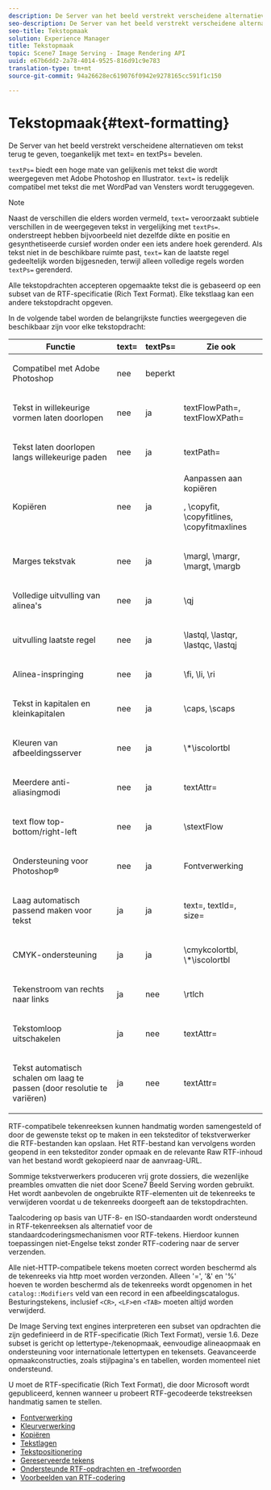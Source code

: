 ```yaml
---
description: De Server van het beeld verstrekt verscheidene alternatieven om tekst terug te geven, toegankelijk met text= en textPs= bevelen.
seo-description: De Server van het beeld verstrekt verscheidene alternatieven om tekst terug te geven, toegankelijk met text= en textPs= bevelen.
seo-title: Tekstopmaak
solution: Experience Manager
title: Tekstopmaak
topic: Scene7 Image Serving - Image Rendering API
uuid: e67b6dd2-2a78-4014-9525-816d91c9e783
translation-type: tm+mt
source-git-commit: 94a26628ec619076f0942e9278165cc591f1c150

---
```



# Tekstopmaak{#text-formatting}

De Server van het beeld verstrekt verscheidene alternatieven om tekst terug te geven, toegankelijk met text= en textPs= bevelen.

`textPs=` biedt een hoge mate van gelijkenis met tekst die wordt weergegeven met Adobe Photoshop en Illustrator. `text=` is redelijk compatibel met tekst die met WordPad van Vensters wordt teruggegeven.

>[!NOTE]
>
>Naast de verschillen die elders worden vermeld, `text=` veroorzaakt subtiele verschillen in de weergegeven tekst in vergelijking met `textPs=`. onderstreept hebben bijvoorbeeld niet dezelfde dikte en positie en gesynthetiseerde cursief worden onder een iets andere hoek gerenderd. Als tekst niet in de beschikbare ruimte past, `text=` kan de laatste regel gedeeltelijk worden bijgesneden, terwijl alleen volledige regels worden `textPs=` gerenderd.

Alle tekstopdrachten accepteren opgemaakte tekst die is gebaseerd op een subset van de RTF-specificatie (Rich Text Format). Elke tekstlaag kan een andere tekstopdracht opgeven.

In de volgende tabel worden de belangrijkste functies weergegeven die beschikbaar zijn voor elke tekstopdracht:

<table id="table_9C41CBDA94C24805B538E5049B0137C6"> 
 <thead> 
  <tr> 
   <th class="entry"> <b> Functie</b> </th> 
   <th class="entry"> <b> text=</b> </th> 
   <th class="entry"> <b> textPs=</b> </th> 
   <th class="entry"> <b> Zie ook</b> </th> 
  </tr> 
 </thead>
 <tbody> 
  <tr> 
   <td> <p> Compatibel met Adobe Photoshop </p> </td> 
   <td> <p> nee </p> </td> 
   <td> <p> beperkt </p> </td> 
   <td> <p> </p> </td> 
  </tr> 
  <tr> 
   <td> <p>Tekst in willekeurige vormen laten doorlopen </p> </td> 
   <td> <p>nee </p> </td> 
   <td> <p>ja </p> </td> 
   <td> <p>textFlowPath=, textFlowXPath= </p> </td> 
  </tr> 
  <tr> 
   <td> <p>Tekst laten doorlopen langs willekeurige paden </p> </td> 
   <td> <p>nee </p> </td> 
   <td> <p>ja </p> </td> 
   <td> <p>textPath= </p> </td> 
  </tr> 
  <tr> 
   <td> <p>Kopiëren </p> </td> 
   <td> <p>nee </p> </td> 
   <td> <p>ja </p> </td> 
   <td> Aanpassen aan kopiëren <p>, \copyfit, \copyfitlines, \copyfitmaxlines </p> </td> 
  </tr> 
  <tr> 
   <td> <p>Marges tekstvak </p> </td> 
   <td> <p>nee </p> </td> 
   <td> <p>ja </p> </td> 
   <td> <p>\margl, \margr, \margt, \margb </p> </td> 
  </tr> 
  <tr> 
   <td> <p>Volledige uitvulling van alinea's </p> </td> 
   <td> <p>nee </p> </td> 
   <td> <p>ja </p> </td> 
   <td> <p>\qj </p> </td> 
  </tr> 
  <tr> 
   <td> <p>uitvulling laatste regel </p> </td> 
   <td> <p>nee </p> </td> 
   <td> <p>ja </p> </td> 
   <td> <p>\lastql, \lastqr, \lastqc, \lastqj </p> </td> 
  </tr> 
  <tr> 
   <td> <p>Alinea-inspringing </p> </td> 
   <td> <p>nee </p> </td> 
   <td> <p>ja </p> </td> 
   <td> <p>\fi, \li, \ri </p> </td> 
  </tr> 
  <tr> 
   <td> <p>Tekst in kapitalen en kleinkapitalen </p> </td> 
   <td> <p>nee </p> </td> 
   <td> <p>ja </p> </td> 
   <td> <p>\caps, \scaps </p> </td> 
  </tr> 
  <tr> 
   <td> <p>Kleuren van afbeeldingsserver </p> </td> 
   <td> <p>nee </p> </td> 
   <td> <p>ja </p> </td> 
   <td> <p>\*\iscolortbl </p> </td> 
  </tr> 
  <tr> 
   <td> <p>Meerdere anti-aliasingmodi </p> </td> 
   <td> <p>nee </p> </td> 
   <td> <p>ja </p> </td> 
   <td> <p>textAttr= </p> </td> 
  </tr> 
  <tr> 
   <td> <p>text flow top-bottom/right-left </p> </td> 
   <td> <p>nee </p> </td> 
   <td> <p>ja </p> </td> 
   <td> <p>\stextFlow </p> </td> 
  </tr> 
  <tr> 
   <td> <p>Ondersteuning voor Photoshop® </p> </td> 
   <td> <p>nee </p> </td> 
   <td> <p>ja </p> </td> 
   <td> Fontverwerking </td> 
  </tr> 
  <tr> 
   <td> <p>Laag automatisch passend maken voor tekst </p> </td> 
   <td> <p>ja </p> </td> 
   <td> <p>ja </p> </td> 
   <td> <p>text=, textId=, size= </p> </td> 
  </tr> 
  <tr> 
   <td> <p>CMYK-ondersteuning </p> </td> 
   <td> <p>ja </p> </td> 
   <td> <p>ja </p> </td> 
   <td> <p>\cmykcolortbl, \*\iscolortbl </p> </td> 
  </tr> 
  <tr> 
   <td> <p>Tekenstroom van rechts naar links </p> </td> 
   <td> <p>ja </p> </td> 
   <td> <p>nee </p> </td> 
   <td> <p>\rtlch </p> </td> 
  </tr> 
  <tr> 
   <td> <p>Tekstomloop uitschakelen </p> </td> 
   <td> <p>ja </p> </td> 
   <td> <p>nee </p> </td> 
   <td> <p>textAttr= </p> </td> 
  </tr> 
  <tr> 
   <td> <p>Tekst automatisch schalen om laag te passen (door resolutie te variëren) </p> </td> 
   <td> <p>ja </p> </td> 
   <td> <p>nee </p> </td> 
   <td> <p>textAttr= </p> </td> 
  </tr> 
 </tbody> 
</table>

RTF-compatibele tekenreeksen kunnen handmatig worden samengesteld of door de gewenste tekst op te maken in een teksteditor of tekstverwerker die RTF-bestanden kan opslaan. Het RTF-bestand kan vervolgens worden geopend in een teksteditor zonder opmaak en de relevante Raw RTF-inhoud van het bestand wordt gekopieerd naar de aanvraag-URL.

Sommige tekstverwerkers produceren vrij grote dossiers, die wezenlijke preambles omvatten die niet door Scene7 Beeld Serving worden gebruikt. Het wordt aanbevolen de ongebruikte RTF-elementen uit de tekenreeks te verwijderen voordat u de tekenreeks doorgeeft aan de tekstopdrachten.

Taalcodering op basis van UTF-8- en ISO-standaarden wordt ondersteund in RTF-tekenreeksen als alternatief voor de standaardcoderingsmechanismen voor RTF-tekens. Hierdoor kunnen toepassingen niet-Engelse tekst zonder RTF-codering naar de server verzenden.

Alle niet-HTTP-compatibele tekens moeten correct worden beschermd als de tekenreeks via http moet worden verzonden. Alleen &#39;=&#39;, &#39;&amp;&#39; en &#39;%&#39; hoeven te worden beschermd als de tekenreeks wordt opgenomen in het `catalog::Modifiers` veld van een record in een afbeeldingscatalogus. Besturingstekens, inclusief `<CR>`, `<LF>`en `<TAB>` moeten altijd worden verwijderd.

De Image Serving text engines interpreteren een subset van opdrachten die zijn gedefinieerd in de RTF-specificatie (Rich Text Format), versie 1.6. Deze subset is gericht op lettertype-/tekenopmaak, eenvoudige alineaopmaak en ondersteuning voor internationale lettertypen en tekensets. Geavanceerde opmaakconstructies, zoals stijlpagina&#39;s en tabellen, worden momenteel niet ondersteund.

U moet de RTF-specificatie (Rich Text Format), die door Microsoft wordt gepubliceerd, kennen wanneer u probeert RTF-gecodeerde tekstreeksen handmatig samen te stellen.

* [Fontverwerking](r-font-handling.md)
* [Kleurverwerking](r-color-handling.md)
* [Kopiëren](r-copy-fitting.md)
* [Tekstlagen](r-text-layers.md)
* [Tekstpositionering](r-text-positioning.md)
* [Gereserveerde tekens](r-reserved-characters.md)
* [Ondersteunde RTF-opdrachten en -trefwoorden](c-supported-rtf-commands-and-keywords/c-supported-rtf-commands-and-keywords.md)
* [Voorbeelden van RTF-codering](r-rtf-encoding-examples.md)
